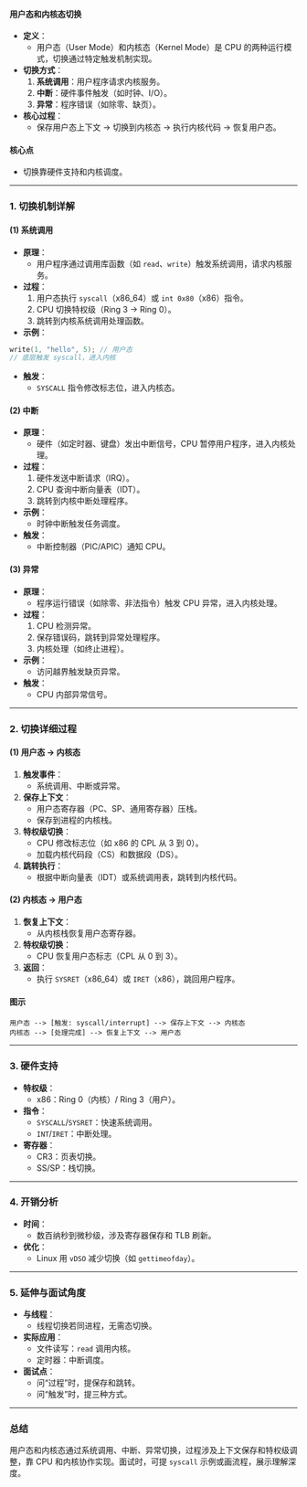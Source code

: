 
#### 用户态和内核态切换
- **定义**：
  - 用户态（User Mode）和内核态（Kernel Mode）是 CPU 的两种运行模式，切换通过特定触发机制实现。
- **切换方式**：
  1. **系统调用**：用户程序请求内核服务。
  2. **中断**：硬件事件触发（如时钟、I/O）。
  3. **异常**：程序错误（如除零、缺页）。
- **核心过程**：
  - 保存用户态上下文 → 切换到内核态 → 执行内核代码 → 恢复用户态。

#### 核心点
- 切换靠硬件支持和内核调度。

---

### 1. 切换机制详解
#### (1) 系统调用
- **原理**：
  - 用户程序通过调用库函数（如 `read`、`write`）触发系统调用，请求内核服务。
- **过程**：
  1. 用户态执行 `syscall`（x86_64）或 `int 0x80`（x86）指令。
  2. CPU 切换特权级（Ring 3 → Ring 0）。
  3. 跳转到内核系统调用处理函数。
- **示例**：
```c
write(1, "hello", 5); // 用户态
// 底层触发 syscall，进入内核
```
- **触发**：
  - `SYSCALL` 指令修改标志位，进入内核态。

#### (2) 中断
- **原理**：
  - 硬件（如定时器、键盘）发出中断信号，CPU 暂停用户程序，进入内核处理。
- **过程**：
  1. 硬件发送中断请求（IRQ）。
  2. CPU 查询中断向量表（IDT）。
  3. 跳转到内核中断处理程序。
- **示例**：
  - 时钟中断触发任务调度。
- **触发**：
  - 中断控制器（PIC/APIC）通知 CPU。

#### (3) 异常
- **原理**：
  - 程序运行错误（如除零、非法指令）触发 CPU 异常，进入内核处理。
- **过程**：
  1. CPU 检测异常。
  2. 保存错误码，跳转到异常处理程序。
  3. 内核处理（如终止进程）。
- **示例**：
  - 访问越界触发缺页异常。
- **触发**：
  - CPU 内部异常信号。

---

### 2. 切换详细过程
#### (1) 用户态 → 内核态
1. **触发事件**：
   - 系统调用、中断或异常。
2. **保存上下文**：
   - 用户态寄存器（PC、SP、通用寄存器）压栈。
   - 保存到进程的内核栈。
3. **特权级切换**：
   - CPU 修改标志位（如 x86 的 CPL 从 3 到 0）。
   - 加载内核代码段（CS）和数据段（DS）。
4. **跳转执行**：
   - 根据中断向量表（IDT）或系统调用表，跳转到内核代码。

#### (2) 内核态 → 用户态
1. **恢复上下文**：
   - 从内核栈恢复用户态寄存器。
2. **特权级切换**：
   - CPU 恢复用户态标志（CPL 从 0 到 3）。
3. **返回**：
   - 执行 `SYSRET`（x86_64）或 `IRET`（x86），跳回用户程序。

#### 图示
```
用户态 --> [触发: syscall/interrupt] --> 保存上下文 --> 内核态
内核态 --> [处理完成] --> 恢复上下文 --> 用户态
```

---

### 3. 硬件支持
- **特权级**：
  - x86：Ring 0（内核）/ Ring 3（用户）。
- **指令**：
  - `SYSCALL`/`SYSRET`：快速系统调用。
  - `INT`/`IRET`：中断处理。
- **寄存器**：
  - CR3：页表切换。
  - SS/SP：栈切换。

---

### 4. 开销分析
- **时间**：
  - 数百纳秒到微秒级，涉及寄存器保存和 TLB 刷新。
- **优化**：
  - Linux 用 `vDSO` 减少切换（如 `gettimeofday`）。

---

### 5. 延伸与面试角度
- **与线程**：
  - 线程切换若同进程，无需态切换。
- **实际应用**：
  - 文件读写：`read` 调用内核。
  - 定时器：中断调度。
- **面试点**：
  - 问“过程”时，提保存和跳转。
  - 问“触发”时，提三种方式。

---

### 总结
用户态和内核态通过系统调用、中断、异常切换，过程涉及上下文保存和特权级调整，靠 CPU 和内核协作实现。面试时，可提 `syscall` 示例或画流程，展示理解深度。
